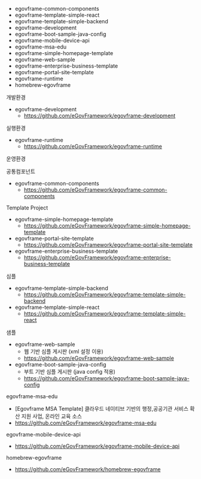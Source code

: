 - egovframe-common-components
- egovframe-template-simple-react
- egovframe-template-simple-backend
- egovframe-development
- egovframe-boot-sample-java-config
- egovframe-mobile-device-api
- egovframe-msa-edu
- egovframe-simple-homepage-template
- egovframe-web-sample
- egovframe-enterprise-business-template
- egovframe-portal-site-template
- egovframe-runtime
- homebrew-egovframe

개발환경
- egovframe-development
  - https://github.com/eGovFramework/egovframe-development

실행환경
- egovframe-runtime
  - https://github.com/eGovFramework/egovframe-runtime

운영환경

공통컴포넌트
- egovframe-common-components
  - https://github.com/eGovFramework/egovframe-common-components

Template Project
- egovframe-simple-homepage-template
  - https://github.com/eGovFramework/egovframe-simple-homepage-template
- egovframe-portal-site-template
  - https://github.com/eGovFramework/egovframe-portal-site-template
- egovframe-enterprise-business-template
  - https://github.com/eGovFramework/egovframe-enterprise-business-template

심플
- egovframe-template-simple-backend
  - https://github.com/eGovFramework/egovframe-template-simple-backend
- egovframe-template-simple-react
  - https://github.com/eGovFramework/egovframe-template-simple-react

샘플
- egovframe-web-sample
  - 웹 기반 심플 게시판 (xml 설정 이용)
  - https://github.com/eGovFramework/egovframe-web-sample
- egovframe-boot-sample-java-config
  - 부트 기반 심플 게시판 (java config 적용)
  - https://github.com/eGovFramework/egovframe-boot-sample-java-config

egovframe-msa-edu
- [Egovframe MSA Template] 클라우드 네이티브 기반의 행정,공공기관 서비스 확산 지원 사업, 온라인 교육 소스
- https://github.com/eGovFramework/egovframe-msa-edu

egovframe-mobile-device-api
- https://github.com/eGovFramework/egovframe-mobile-device-api

homebrew-egovframe
- https://github.com/eGovFramework/homebrew-egovframe
